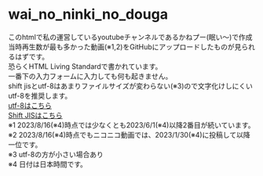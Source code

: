 # wai_no_ninki_no_douga
このhtmlで私の運営しているyoutubeチャンネルであるかねプー(眠い〜)で作成当時再生数が最も多かった動画(※1,2)をGitHubにアップロードしたものが見られるはずです。<br>
恐らくHTML Living Standardで書かれています。<br>
一番下の入力フォームに入力しても何も起きません。<br>
shift jisとutf-8はあまりファイルサイズが変わらない(※3)ので文字化けしにくいutf-8を推奨します。<br>
<a href="index_utf-8.html">utf-8はこちら</a><br>
<a href="index_Shift_JIS.html">Shift JISはこちら</a><br>
※1 2023/8/16(※4)時点では少なくとも2023/6/1(※4)以降2番目が続いています。<br>
※2 2023/8/16(※4)時点でもニコニコ動画では、2023/1/30(※4)に投稿して以降一位です。<br>
※3 utf-8の方が小さい場合あり<br>
※4 日付は日本時間です。
